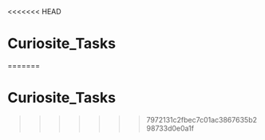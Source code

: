 <<<<<<< HEAD
# Curiosite_Tasks
=======
# Curiosite_Tasks
>>>>>>> 7972131c2fbec7c01ac3867635b298733d0e0a1f
